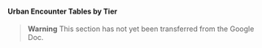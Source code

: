 #### Urban Encounter Tables by Tier

> **Warning**
> This section has not yet been transferred from the Google Doc.
